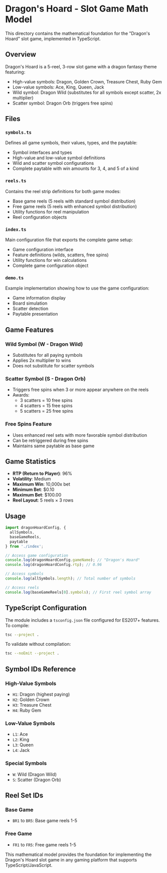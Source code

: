 # Dragon's Hoard - Slot Game Math Model

This directory contains the mathematical foundation for the "Dragon's Hoard" slot game, implemented in TypeScript.

## Overview

Dragon's Hoard is a 5-reel, 3-row slot game with a dragon fantasy theme featuring:
- High-value symbols: Dragon, Golden Crown, Treasure Chest, Ruby Gem
- Low-value symbols: Ace, King, Queen, Jack
- Wild symbol: Dragon Wild (substitutes for all symbols except scatter, 2x multiplier)
- Scatter symbol: Dragon Orb (triggers free spins)

## Files

### `symbols.ts`
Defines all game symbols, their values, types, and the paytable:
- Symbol interfaces and types
- High-value and low-value symbol definitions
- Wild and scatter symbol configurations
- Complete paytable with win amounts for 3, 4, and 5 of a kind

### `reels.ts`
Contains the reel strip definitions for both game modes:
- Base game reels (5 reels with standard symbol distribution)
- Free game reels (5 reels with enhanced symbol distribution)
- Utility functions for reel manipulation
- Reel configuration objects

### `index.ts`
Main configuration file that exports the complete game setup:
- Game configuration interface
- Feature definitions (wilds, scatters, free spins)
- Utility functions for win calculations
- Complete game configuration object

### `demo.ts`
Example implementation showing how to use the game configuration:
- Game information display
- Board simulation
- Scatter detection
- Paytable presentation

## Game Features

### Wild Symbol (W - Dragon Wild)
- Substitutes for all paying symbols
- Applies 2x multiplier to wins
- Does not substitute for scatter symbols

### Scatter Symbol (S - Dragon Orb)
- Triggers free spins when 3 or more appear anywhere on the reels
- Awards:
  - 3 scatters = 10 free spins
  - 4 scatters = 15 free spins
  - 5 scatters = 25 free spins

### Free Spins Feature
- Uses enhanced reel sets with more favorable symbol distribution
- Can be retriggered during free spins
- Maintains same paytable as base game

## Game Statistics

- **RTP (Return to Player)**: 96%
- **Volatility**: Medium
- **Maximum Win**: 10,000x bet
- **Minimum Bet**: $0.10
- **Maximum Bet**: $100.00
- **Reel Layout**: 5 reels × 3 rows

## Usage

```typescript
import dragonHoardConfig, { 
  allSymbols, 
  baseGameReels, 
  paytable 
} from './index';

// Access game configuration
console.log(dragonHoardConfig.gameName); // "Dragon's Hoard"
console.log(dragonHoardConfig.rtp); // 0.96

// Access symbols
console.log(allSymbols.length); // Total number of symbols

// Access reels
console.log(baseGameReels[0].symbols); // First reel symbol array
```

## TypeScript Configuration

The module includes a `tsconfig.json` file configured for ES2017+ features. To compile:

```bash
tsc --project .
```

To validate without compilation:

```bash
tsc --noEmit --project .
```

## Symbol IDs Reference

### High-Value Symbols
- `H1`: Dragon (highest paying)
- `H2`: Golden Crown
- `H3`: Treasure Chest
- `H4`: Ruby Gem

### Low-Value Symbols
- `L1`: Ace
- `L2`: King
- `L3`: Queen
- `L4`: Jack

### Special Symbols
- `W`: Wild (Dragon Wild)
- `S`: Scatter (Dragon Orb)

## Reel Set IDs

### Base Game
- `BR1` to `BR5`: Base game reels 1-5

### Free Game
- `FR1` to `FR5`: Free game reels 1-5

This mathematical model provides the foundation for implementing the Dragon's Hoard slot game in any gaming platform that supports TypeScript/JavaScript.